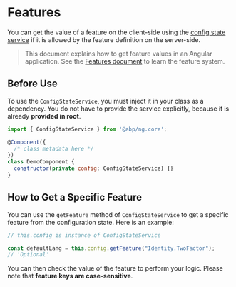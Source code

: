 # Features

You can get the value of a feature on the client-side using the [config state service](./config-state.md) if it is allowed by the feature definition on the server-side.

> This document explains how to get feature values in an Angular application. See the [Features document](../../infrastructure/features.md) to learn the feature system.

## Before Use

To use the `ConfigStateService`, you must inject it in your class as a dependency. You do not have to provide the service explicitly, because it is already **provided in root**.

```js
import { ConfigStateService } from '@abp/ng.core';

@Component({
  /* class metadata here */
})
class DemoComponent {
  constructor(private config: ConfigStateService) {}
}
```

## How to Get a Specific Feature

You can use the `getFeature` method of `ConfigStateService` to get a specific feature from the configuration state. Here is an example:

```js
// this.config is instance of ConfigStateService

const defaultLang = this.config.getFeature("Identity.TwoFactor");
// 'Optional'
```

You can then check the value of the feature to perform your logic. Please note that **feature keys are case-sensitive**.
